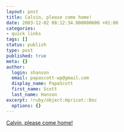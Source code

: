 ```yaml
---
layout: post
title: Calvin, please come home!
date: 2003-12-02 08:12:34.000000000 +01:00
categories:
- quick links
tags: []
status: publish
type: post
published: true
meta: {}
author:
  login: shanson
  email: papascott-wp@gmail.com
  display_name: PapaScott
  first_name: Scott
  last_name: Hanson
excerpt: !ruby/object:Hpricot::Doc
  options: {}
---
```

<p><a title="A 'portrait' of Calvin and Hobbes creator Bill Watterson" href="http://www.clevescene.com/issues/2003-11-26/feature.html/1/index.html">Calvin, please come home!</a></p>
